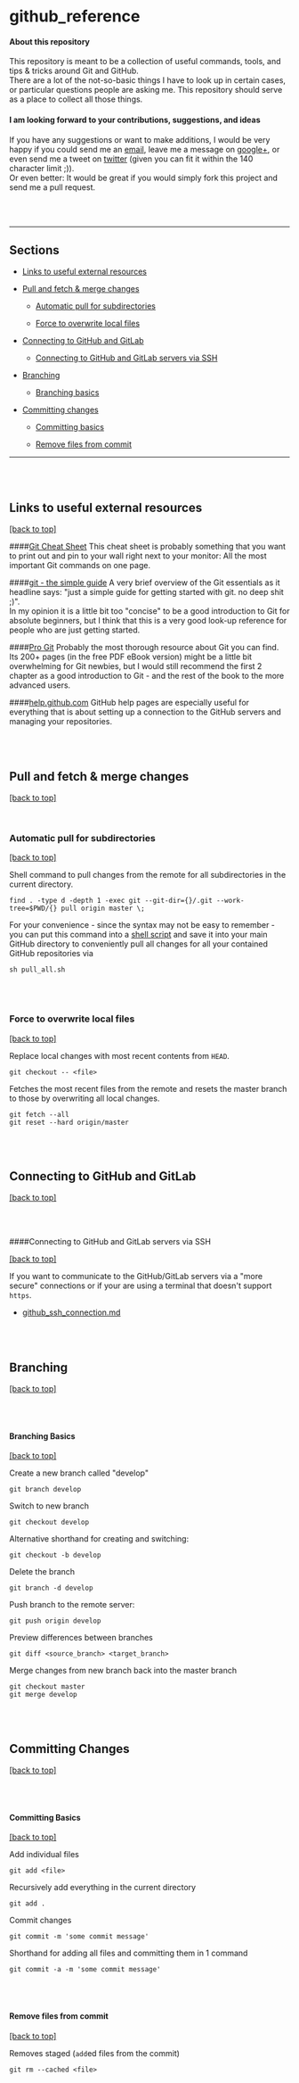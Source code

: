 github_reference
================

#### About this repository

This repository is meant to be a collection of useful commands, tools, and tips & tricks around Git and GitHub.  
There are a lot of the not-so-basic things I have to look up in certain cases, or particular questions people are asking me. This repository should serve as a place to collect all those things.

#### I am looking forward to your contributions, suggestions, and ideas

If you have any suggestions or want to make additions, I would be very happy if you could send me an [email](mailto:se.raschka@gmail.com), leave me a message on [google+](https://plus.google.com/118404394130788869227/), or even send me a tweet on [twitter](https://twitter.com/rasbt) (given you can fit it within the 140 character limit ;)).  
Or even better: It would be great if you would simply fork this project and send me a pull request.

<br>
<br>

<hr>

<a id='sections'></a>

## Sections

- [Links to useful external resources](#links)

- [Pull and fetch & merge changes](#pull_fetch_merge)

	- [Automatic pull for subdirectories](#auto_pull)
	
	- [Force to overwrite local files](#force_overwrite)
	
- [Connecting to GitHub and GitLab](#connecting)

	- [Connecting to GitHub and GitLab servers via SSH](#ssh)

- [Branching](#branching)

	- [Branching basics](#branching_basics)
	
- [Committing changes](#committing)

	- [Committing basics](#committing_basics)
	
	- [Remove files from commit](#committing_remove)



<hr>

<br>
<br>


<a id='links'></a>

## Links to useful external resources

[[back to top]](#sections)

####[Git Cheat Sheet](http://byte.kde.org/~zrusin/git/git-cheat-sheet-medium.png)
This cheat sheet is probably something that you want to print out and pin to your wall right next to your monitor: All the most important Git commands on one page.


####[git - the simple guide](http://rogerdudler.github.io/git-guide/)
A very brief overview of the Git essentials as it headline says: "just a simple guide for getting started with git. no deep shit ;)".  
In my opinion it is a little bit too "concise" to be a good introduction to Git for absolute beginners, but I think that this is a very good look-up reference for people who are just getting started.

####[Pro Git](http://git-scm.com/book)
Probably the most thorough resource about Git you can find. Its 200+ pages (in the free PDF eBook version) might be a little bit overwhelming for Git newbies, but I would still recommend the first 2 chapter as a good introduction to Git - and the rest of the book to the more advanced users.


####[help.github.com](https://help.github.com)
GitHub help pages are especially useful for everything that is about setting up a connection to the GitHub servers and managing	 your repositories.

<br>
<br>

<a id='pull_fetch_merge'></a>
## Pull and fetch & merge changes

[[back to top]](#sections)

<br>


<a id='auto_pull'></a>
### Automatic pull for subdirectories

[[back to top]](#sections)

Shell command to pull changes from the remote for all
subdirectories in the current directory.

	find . -type d -depth 1 -exec git --git-dir={}/.git --work-tree=$PWD/{} pull origin master \;
	
For your convenience - since the syntax may not be easy to remember - you can put this command into a [shell script](./scripts/pull_all.sh) and save it into your main GitHub directory to conveniently pull all changes for all your contained GitHub repositories via
	
	sh pull_all.sh


<br>
<br>

<a id='force_overwrite'></a>	
### Force to overwrite local files
[[back to top]](#sections)

Replace local changes with most recent contents from `HEAD`.

	git checkout -- <file>

Fetches the most recent files from the remote and resets the master branch to those by overwriting all local changes.

	git fetch --all
	git reset --hard origin/master
	
	
	
<br>
<br>

<a id='connecting'></a>	

## Connecting to GitHub and GitLab
[[back to top]](#sections)

<br>
<br>

<a id='ssh'></a>
####Connecting to GitHub and GitLab servers via SSH

[[back to top]](#sections)

If you want to communicate to the GitHub/GitLab servers via a "more secure" connections or if your are using a terminal that doesn't support `https`.  

-	[github_ssh_connection.md](./markdown/github_ssh_connection.md)


<br>
<br>

<a id='branching'></a>
## Branching

[[back to top]](#sections)

<br>
<br>


<a id='branching_basics'></a>
#### Branching Basics

[[back to top]](#sections)

Create a new branch called "develop"

	git branch develop

Switch to new branch

	git checkout develop
	
Alternative shorthand for creating and switching:

	git checkout -b develop
	
Delete the branch

	git branch -d develop

Push branch to the remote server:

	git push origin develop
	
Preview differences between branches

	git diff <source_branch> <target_branch>
	
Merge changes from new branch back into the master branch

	git checkout master
	git merge develop
	
	
<br>
<br>	

<a id='committing'></a>
## Committing Changes

[[back to top]](#sections)

<br>
<br>

<a id='committing_basics'></a>
#### Committing Basics

[[back to top]](#sections)

Add individual files

	git add <file>
	
Recursively add everything in the current directory

	git add .
	
Commit changes

	git commit -m 'some commit message'
	
Shorthand for adding all files and committing them in 1 command

	git commit -a -m 'some commit message'

<br>
<br>


<a id='committing_remove'></a>
#### Remove files from commit

[[back to top]](#sections)

Removes staged (`add`ed files from the commit)

	git rm --cached <file>
